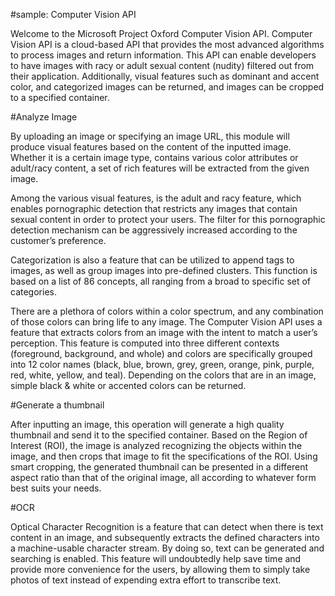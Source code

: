 <!--
NavPath: Computer Vision API
LinkLabel: Home
Url: Computer-Vision-API/documentation
-->

#sample: Computer Vision API

Welcome to the Microsoft Project Oxford Computer Vision API. Computer Vision API is a cloud-based API that provides the most advanced algorithms to process images and return information. This API can enable developers to have images with racy or adult sexual content (nudity) filtered out from their application. Additionally, visual features such as dominant and accent color, and categorized images can be returned, and images can be cropped to a specified container.

#Analyze Image

By uploading an image or specifying an image URL, this module will produce visual features based on the content of the inputted image. Whether it is a certain image type, contains various color attributes or adult/racy content, a set of rich features will be extracted from the given image.

Among the various visual features, is the adult and racy feature, which enables pornographic detection that restricts any images that contain sexual content in order to protect your users. The filter for this pornographic detection mechanism can be aggressively increased according to the customer’s preference.

Categorization is also a feature that can be utilized to append tags to images, as well as group images into pre-defined clusters. This function is based on a list of 86 concepts, all ranging from a broad to specific set of categories.

There are a plethora of colors within a color spectrum, and any combination of those colors can bring life to any image. The Computer Vision API uses a feature that extracts colors from an image with the intent to match a user’s perception. This feature is computed into three different contexts (foreground, background, and whole) and colors are specifically grouped into 12 color names (black, blue, brown, grey, green, orange, pink, purple, red, white, yellow, and teal). Depending on the colors that are in an image, simple black & white or accented colors can be returned.

#Generate a thumbnail

After inputting an image, this operation will generate a high quality thumbnail and send it to the specified container. Based on the Region of Interest (ROI), the image is analyzed recognizing the objects within the image, and then crops that image to fit the specifications of the ROI. Using smart cropping, the generated thumbnail can be presented in a different aspect ratio than that of the original image, all according to whatever form best suits your needs.

#OCR

Optical Character Recognition is a feature that can detect when there is text content in an image, and subsequently extracts the defined characters into a machine-usable character stream. By doing so, text can be generated and searching is enabled. This feature will undoubtedly help save time and provide more convenience for the users, by allowing them to simply take photos of text instead of expending extra effort to transcribe text.

